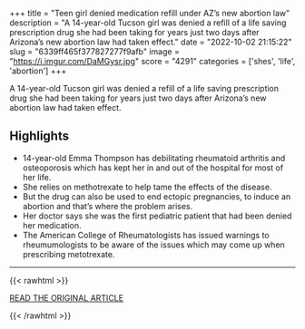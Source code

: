 +++
title = "Teen girl denied medication refill under AZ’s new abortion law"
description = "A 14-year-old Tucson girl was denied a refill of a life saving prescription drug she had been taking for years just two days after Arizona’s new abortion law had taken effect."
date = "2022-10-02 21:15:22"
slug = "6339ff465f377827277f9afb"
image = "https://i.imgur.com/DaMGysr.jpg"
score = "4291"
categories = ['shes', 'life', 'abortion']
+++

A 14-year-old Tucson girl was denied a refill of a life saving prescription drug she had been taking for years just two days after Arizona’s new abortion law had taken effect.

## Highlights

- 14-year-old Emma Thompson has debilitating rheumatoid arthritis and osteoporosis which has kept her in and out of the hospital for most of her life.
- She relies on methotrexate to help tame the effects of the disease.
- But the drug can also be used to end ectopic pregnancies, to induce an abortion and that’s where the problem arises.
- Her doctor says she was the first pediatric patient that had been denied her medication.
- The American College of Rheumatologists has issued warnings to rheumumologists to be aware of the issues which may come up when prescribing metotrexate.

---

{{< rawhtml >}}
  <p class="article-category">
    <a target="_blank" href="https://www.kold.com/2022/10/01/teen-girl-denied-medication-refill-under-azs-new-abortion-law/">READ THE ORIGINAL ARTICLE</a>
  </p>
{{< /rawhtml >}}
